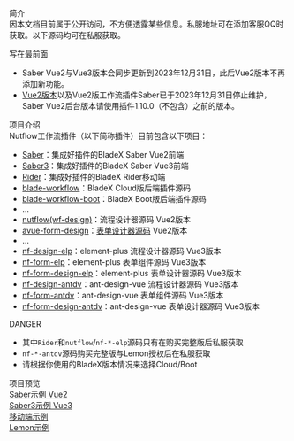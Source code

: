 简介  
因本文档目前属于公开访问，不方便透露某些信息。私服地址可在添加客服QQ时获取。以下源码均可在私服获取。  

写在最前面  
* Saber Vue2与Vue3版本会同步更新到2023年12月31日，此后Vue2版本不再添加新功能。  
* [Vue2版本](https://v2.cn.vuejs.org/eol/)以及Vue2版工作流插件Saber已于2023年12月31日停止维护，Saber Vue2后台版本请使用插件1.10.0（不包含）之前的版本。  

项目介绍  
Nutflow工作流插件（以下简称插件）目前包含以下项目：  
* [Saber](https://docs.nutflow.vip/guide/integration/saber.html)：集成好插件的BladeX Saber Vue2前端  
* [Saber3](https://docs.nutflow.vip/guide/integration/saber3.html)：集成好插件的BladeX Saber Vue3前端  
* [Rider](https://docs.nutflow.vip/guide/integration/rider.html)：集成好插件的BladeX Rider移动端  
* [blade-workflow](https://docs.nutflow.vip/guide/integration/cloud.html)：BladeX Cloud版后端插件源码  
* [blade-workflow-boot](https://docs.nutflow.vip/guide/integration/boot.html)：BladeX Boot版后端插件源码  
* ...  
* [nutflow(wf-design)](https://bpmn.nutflow.vip/)：流程设计器源码 Vue2版本  
* [avue-form-design](https://form.nutflow.vip/)：[表单设计器源码](https://github.com/sscfaith/avue-form-design) Vue2版本  
* ...  
* [nf-design-elp](https://bpmn.nutflow.vip/)：element-plus 流程设计器源码 Vue3版本  
* [nf-form-elp](https://form.nutflow.vip/)：element-plus 表单组件源码 Vue3版本  
* [nf-form-design-elp](https://form.nutflow.vip/)：element-plus 表单设计器源码 Vue3版本  
* [nf-design-antdv](https://antdv.bpmn.nutflow.vip/)：ant-design-vue 流程设计器源码 Vue3版本  
* [nf-form-antdv](https://antdv.form.nutflow.vip/)：ant-design-vue 表单组件源码 Vue3版本  
* [nf-form-design-antdv](https://antdv.form.nutflow.vip/)：ant-design-vue 表单设计器源码 Vue3版本  

DANGER  
* 其中`Rider`和`nutflow`/`nf-*-elp`源码只有在购买完整版后私服获取  
* `nf-*-antdv`源码购买完整版与Lemon授权后在私服获取  
* 请根据你使用的BladeX版本情况来选择Cloud/Boot  

项目预览  
[Saber示例 Vue2](https://demo1.nutflow.vip/)  
[Saber3示例 Vue3](https://demo3.nutflow.vip/)  
[移动端示例](https://demo2.nutflow.vip/)  
[Lemon示例](https://lemon.nutflow.vip/)
